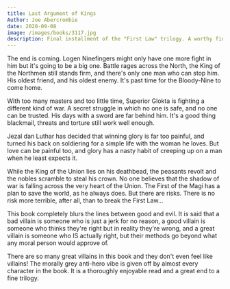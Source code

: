 ```yaml
---
title: Last Argument of Kings
Author: Joe Abercrombie
date: 2020-09-08
image: /images/books/3117.jpg
description: Final installment of the "First Law" trilogy. A worthy finale which highlights all the shades of grey...
---
```


The end is coming. Logen Ninefingers might only have one more fight in him but it's going to be a big one. Battle rages across the North, the King of the Northmen still stands firm, and there's only one man who can stop him. His oldest friend, and his oldest enemy. It's past time for the Bloody-Nine to come home.

With too many masters and too little time, Superior Glokta is fighting a different kind of war. A secret struggle in which no one is safe, and no one can be trusted. His days with a sword are far behind him. It's a good thing blackmail, threats and torture still work well enough.

Jezal dan Luthar has decided that winning glory is far too painful, and turned his back on soldiering for a simple life with the woman he loves. But love can be painful too, and glory has a nasty habit of creeping up on a man when he least expects it.

While the King of the Union lies on his deathbead, the peasants revolt and the nobles scramble to steal his crown. No one believes that the shadow of war is falling across the very heart of the Union. The First of the Magi has a plan to save the world, as he always does. But there are risks. There is no risk more terrible, after all, than to break the First Law...

This book completely blurs the lines between good and evil. It is said that a bad villain is someone who is just a jerk for no reason, a good villain is someone who thinks they're right but in reality they're wrong, and a great villain is someone who IS actually right, but their methods go beyond what any moral person would approve of.

There are so many great villains in this book and they don't even feel like villains! The morally grey anti-hero vibe is given off by almost every character in the book. It is a thoroughly enjoyable read and a great end to a fine trilogy.
